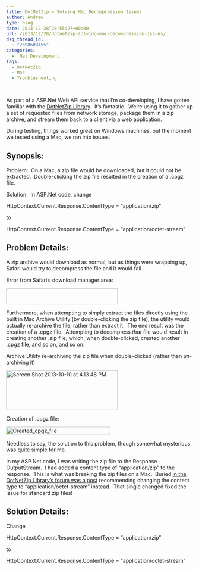 ```yaml
---
title: DotNetZip – Solving Mac Decompression Issues
author: Andrew
type: blog
date: 2013-12-28T20:55:27+00:00
url: /2013/12/28/dotnetzip-solving-mac-decompression-issues/
dsq_thread_id:
  - "2698608455"
categories:
  - .Net Development
tags:
  - DotNetZip
  - Mac
  - Troubleshooting

---
```

As part of a ASP.Net Web API service that I&#8217;m co-developing, I have gotten familiar with the <a title="DotNetZip Codeplex Page" href="http://dotnetzip.codeplex.com/" target="_blank">DotNetZip Library</a>.&nbsp; It&#8217;s fantastic.&nbsp; We&#8217;re using it to gather up a set of requested files from network storage, package them in a zip archive, and stream them back to a client via a web application.

During testing, things worked great on Windows machines, but the moment we tested using a Mac, we ran into issues.

## Synopsis:

Problem:&nbsp; On a Mac, a zip file would be downloaded, but it could not be extracted.&nbsp; Double-clicking the zip file resulted in the creation of a .cpgz file.

Solution:&nbsp; In ASP.Net code, change

HttpContext.Current.Response.ContentType = &#8220;application/zip&#8221;

to

HttpContext.Current.Response.ContentType = &#8220;application/octet-stream&#8221;

## Problem Details:

A zip archive would download as normal, but as things were wrapping up, Safari would try to decompress the file and it would fail.

Error from Safari&#8217;s download manager area:

[<img class="alignnone size-medium wp-image-585" style="src=&quot;http://andrewcbancroft.azurewebsites.net/wp-content/uploads/2013/10/DecompressionFailed-300x43.png&quot;" width="300" height="43" />][1]

Furthermore, when attempting to simply extract the files directly using the built in Mac Archive Utility (by double-clicking the zip file), the utility would actually re-archive the file, rather than extract it.&nbsp; The end result was the creation of a .cpgz file.&nbsp; Attempting to decompress _that_ file would result in creating another .zip file, which, when double-clicked, created another .cpgz file, and so on, and so on.

Archive Utility re-archiving the zip file when double-clicked (rather than _un_-archiving it)

[<img class="alignnone size-medium wp-image-586" alt="Screen Shot 2013-10-10 at 4.13.48 PM" src="http://andrewcbancroft.azurewebsites.net/wp-content/uploads/2013/10/Screen-Shot-2013-10-10-at-4.13.48-PM-300x106.png" width="300" height="106" />][2]

Creation of .cpgz file:

[<img class="alignnone size-full wp-image-584" alt="Created_cpgz_file" src="http://andrewcbancroft.azurewebsites.net/wp-content/uploads/2013/10/Created_cpgz_file.png" width="280" height="22" />][3]

Needless to say, the solution to this problem, though somewhat mysterious, was quite simple for me.

In my ASP.Net code, I was writing the zip file to the Response OutputStream.&nbsp; I had added a content type of &#8220;application/zip&#8221; to the response.&nbsp; This is what was breaking the zip files on a Mac.&nbsp; Buried <a title="DotNetZip Library Forum" href="http://dotnetzip.codeplex.com/discussions/59740" target="_blank">in the DotNetZip Library&#8217;s forum was a post</a> recommending changing the content type to &#8220;application/octet-stream&#8221; instead.&nbsp; That single changed fixed the issue for standard zip files!

## Solution Details:

Change

HttpContext.Current.Response.ContentType = &#8220;application/zip&#8221;

to

HttpContext.Current.Response.ContentType = &#8220;application/octet-stream&#8221;

 [1]: http://andrewcbancroft.azurewebsites.net/wp-content/uploads/2013/10/DecompressionFailed.png
 [2]: http://andrewcbancroft.azurewebsites.net/wp-content/uploads/2013/10/Screen-Shot-2013-10-10-at-4.13.48-PM.png
 [3]: http://andrewcbancroft.azurewebsites.net/wp-content/uploads/2013/10/Created_cpgz_file.png